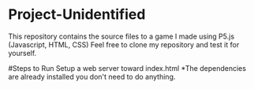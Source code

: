 # Project-Unidentified
This repository contains the source files to a game I made using P5.js (Javascript, HTML, CSS) Feel free to clone my repository and test it for yourself.

#Steps to Run 
Setup a web server toward index.html *The dependencies are already installed you don't need to do anything.
